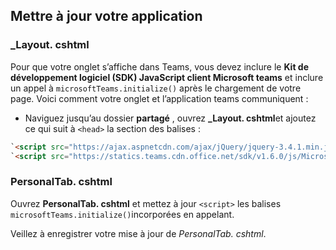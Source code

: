 ## <a name="update-your-application"></a>Mettre à jour votre application

### <a name="_layoutcshtml"></a>_Layout. cshtml

Pour que votre onglet s’affiche dans Teams, vous devez inclure le **Kit de développement logiciel (SDK) JavaScript client Microsoft teams** et inclure un appel à `microsoftTeams.initialize()` après le chargement de votre page. Voici comment votre onglet et l’application teams communiquent :

- Naviguez jusqu’au dossier **partagé** , ouvrez **_Layout. cshtml**et ajoutez ce qui suit à `<head>` la section des balises :

```html
`<script src="https://ajax.aspnetcdn.com/ajax/jQuery/jquery-3.4.1.min.js"></script>`
`<script src="https://statics.teams.cdn.office.net/sdk/v1.6.0/js/MicrosoftTeams.min.js"></script>`
```

### <a name="personaltabcshtml"></a>PersonalTab. cshtml

Ouvrez **PersonalTab. cshtml** et mettez à jour `<script>` les balises `microsoftTeams.initialize()`incorporées en appelant.

Veillez à enregistrer votre mise à jour de *PersonalTab. cshtml*.